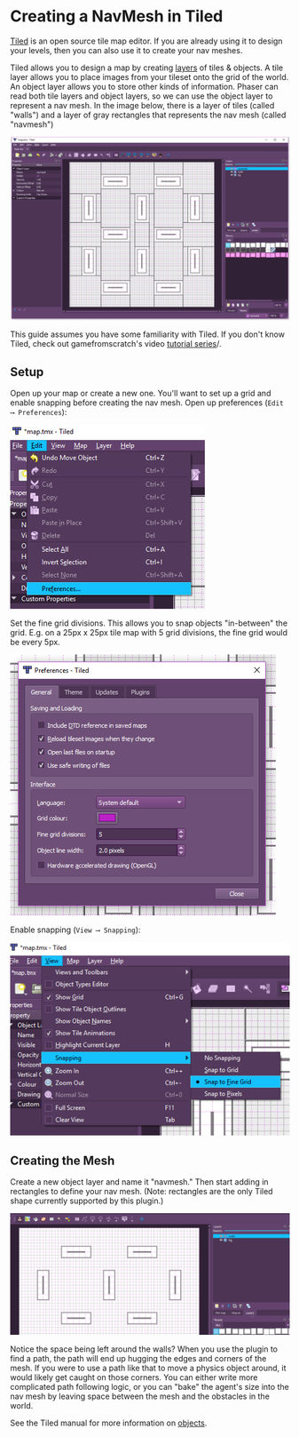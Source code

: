 # Creating a NavMesh in Tiled

[Tiled](http://www.mapeditor.org/) is an open source tile map editor. If you are already using it to design your levels, then you can also use it to create your nav meshes. 

Tiled allows you to design a map by creating [layers](http://doc.mapeditor.org/manual/layers/) of tiles & objects. A tile layer allows you to place images from your tileset onto the grid of the world. An object layer allows you to store other kinds of information. Phaser can read both tile layers and object layers, so we can use the object layer to represent a nav mesh. In the image below, there is a layer of tiles (called "walls") and a layer of gray rectangles that represents the nav mesh (called "navmesh")

<img src="./doc-source/tiled-guide/tiled-final.png">

This guide assumes you have some familiarity with Tiled. If you don't know Tiled, check out gamefromscratch's video [tutorial series](http://www.gamefromscratch.com/post/2015/10/14/Tiled-Map-Editor-Tutorial-Series.aspx)/.

## Setup

Open up your map or create a new one. You'll want to set up a grid and enable snapping before creating the nav mesh. Open up preferences (`Edit ⟶ Preferences`):

<img src="./doc-source/tiled-guide/tiled-preferences.png">

Set the fine grid divisions. This allows you to snap objects "in-between" the grid. E.g. on a 25px x 25px tile map with 5 grid divisions, the fine grid would be every 5px.

<img src="./doc-source/tiled-guide/tiled-preferences-2.png">

Enable snapping (`View ⟶ Snapping`):

<img src="./doc-source/tiled-guide/tiled-snapping.png">

## Creating the Mesh

Create a new object layer and name it "navmesh." Then start adding in rectangles to define your nav mesh. (Note: rectangles are the only Tiled shape currently supported by this plugin.)

<img src="./doc-source/tiled-guide/tiled-navmesh-layer.gif">

Notice the space being left around the walls? When you use the plugin to find a path, the path will end up hugging the edges and corners of the mesh. If you were to use a path like that to move a physics object around, it would likely get caught on those corners. You can either write more complicated path following logic, or you can "bake" the agent's size into the nav mesh by leaving space between the mesh and the obstacles in the world.

See the Tiled manual for more information on [objects](http://doc.mapeditor.org/manual/objects/#working-with-objects).